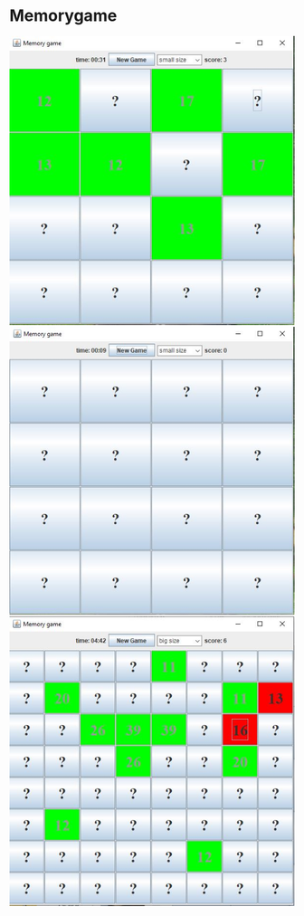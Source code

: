 # Memorygame
![Alt text](https://github.com/DjukicBogdan/Memorygame/blob/main/MemoryGame.JPG?raw=true "MemoryGame")
![Alt text](https://github.com/DjukicBogdan/Memorygame/blob/main/MemoryGame2.JPG?raw=true "MemoryGame2")
![Alt text](https://github.com/DjukicBogdan/Memorygame/blob/main/MemoryGame3.JPG?raw=true "MemoryGame3")
